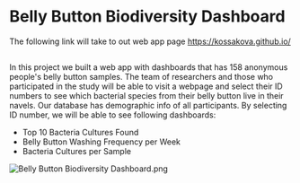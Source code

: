 # Belly Button Biodiversity Dashboard

The following link will take to out web app page https://kossakova.github.io/
##

In this project we built a web app with dashboards that has 158 anonymous people's belly button samples. The team of researchers and those who participated in the study will be able to visit a webpage and select their ID numbers to see which bacterial species from their belly button live in their navels.  Our database has demographic info of all participants. By selecting ID number, we will be able to see following dashboards:

- Top 10 Bacteria Cultures Found 
- Belly Button Washing Frequency per Week
- Bacteria Cultures per Sample

![Belly Button Biodiversity Dashboard.png](https://github.com/kossakova/kossakova.github.io/blob/main/Belly%20Button%20Biodiversity%20Dashboard.png)
